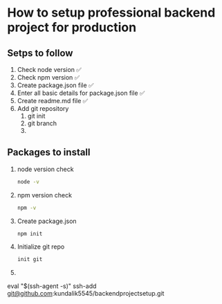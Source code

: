 # How to setup professional backend project for production

## Setps to follow

1. Check node version ✅
2. Check npm version ✅
3. Create package.json file ✅
4. Enter all basic details for package.json file ✅
5. Create readme.md file ✅
6. Add git repository
   1. git init
   2. git branch
   3.

## Packages to install

1. node version check

   ```cmd
   node -v
   ```

2. npm version check

   ```cmd
   npm -v
   ```

3. Create package.json

   ```cmd
   npm init
   ```

4. Initialize git repo

   ```cmd
   init git
   ```

5.

eval "$(ssh-agent -s)"
ssh-add git@github.com:kundalik5545/backendprojectsetup.git
